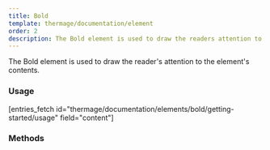 ```yaml
---
title: Bold
template: thermage/documentation/element
order: 2
description: The Bold element is used to draw the readers attention to the elements contents.
---
```


The Bold element is used to draw the reader's attention to the element's contents.

### Usage

[entries_fetch id="thermage/documentation/elements/bold/getting-started/usage" field="content"]

### Methods